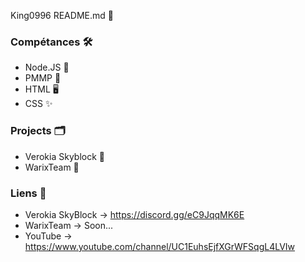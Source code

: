 King0996 README.md 👀

### Compétances 🛠️

- Node.JS 🦾
- PMMP 🌲
- HTML 🖥️
- CSS ✨

### Projects 🗂️

- Verokia Skyblock 🌋
- WarixTeam 🧰

### Liens 🔗

- Verokia SkyBlock -> https://discord.gg/eC9JqqMK6E
- WarixTeam -> Soon...
- YouTube -> https://www.youtube.com/channel/UC1EuhsEjfXGrWFSqgL4LVIw
